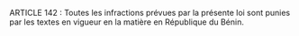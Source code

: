 ARTICLE 142 : Toutes les infractions prévues par la présente loi
sont punies par les textes en vigueur en la matière en République du
Bénin.